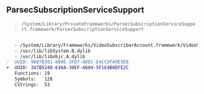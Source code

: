 ## ParsecSubscriptionServiceSupport

> `/System/Library/PrivateFrameworks/ParsecSubscriptionServiceSupport.framework/ParsecSubscriptionServiceSupport`

```diff

   - /System/Library/Frameworks/VideoSubscriberAccount.framework/VideoSubscriberAccount
   - /usr/lib/libSystem.B.dylib
   - /usr/lib/libobjc.A.dylib
-  UUID: 9687B301-8B0E-3FD7-8DEC-E4CC5FA9E5E8
+  UUID: 347B5248-E46A-30EF-A604-5F1E4B0DFE2C
   Functions: 19
   Symbols:   128
   CStrings:  53

```
